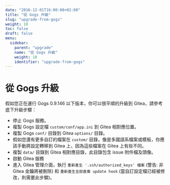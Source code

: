 ```yaml
---
date: "2016-12-01T16:00:00+02:00"
title: "從 Gogs 升級"
slug: "upgrade-from-gogs"
weight: 10
toc: false
draft: false
menu:
  sidebar:
    parent: "upgrade"
    name: "從 Gogs 升級"
    weight: 10
    identifier: "upgrade-from-gogs"
---
```


# 從 Gogs 升級

假如您正在運行 Gogs 0.9.146 以下版本，你可以很平順的升級到 Gitea，請參考底下升級步驟：

* 停止 Gogs 服務。
* 複製 Gogs 設定檔 `custom/conf/app.ini` 到 Gitea 相對應位置。
* 複製 Gogs `conf/` 目錄到 Gitea `options/` 目錄。
* 假如您還有更多自訂的檔案在 `custom/` 目錄，像是多國語系檔案或模板，你應該手動將設定轉移到 Gitea 上，因為這些檔案在 Gitea 上有些不同。
* 複製 `data/` 目錄到 Gitea 相對應目錄，此目錄包含 issue 附件檔及頭像。
* 啟動 Gitea 服務
* 進入 Gitea 管理介面，執行 `重新產生 '.ssh/authorized_keys' 檔案` (警告: 非 Gitea 金鑰將被刪除) 和 `重新產生全部倉庫 update hook` (當自訂設定檔已經被修改，則需要此步驟)。
